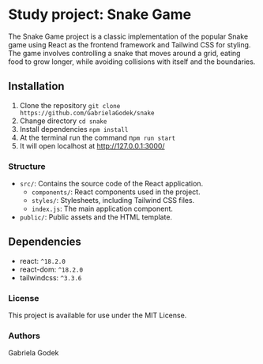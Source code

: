 # Study project: Snake Game

The Snake Game project is a classic implementation of the popular Snake game using React as the frontend framework and Tailwind CSS for styling. The game involves controlling a snake that moves around a grid, eating food to grow longer, while avoiding collisions with itself and the boundaries.

## Installation
1. Clone the repository `git clone https://github.com/GabrielaGodek/snake`
2. Change directory `cd snake`
3. Install dependencies `npm install`
4. At the terminal run the command n`pm run start`
5. It will open localhost at http://127.0.0.1:3000/

### Structure

- `src/`: Contains the source code of the React application.
  - `components/`: React components used in the project.
  - `styles/`: Stylesheets, including Tailwind CSS files.
  - `index.js`: The main application component.
- `public/`: Public assets and the HTML template.

## Dependencies

- react: `^18.2.0` 
- react-dom: `^18.2.0`
- tailwindcss: `^3.3.6` 


### License
This project is available for use under the MIT License.

### Authors
Gabriela Godek